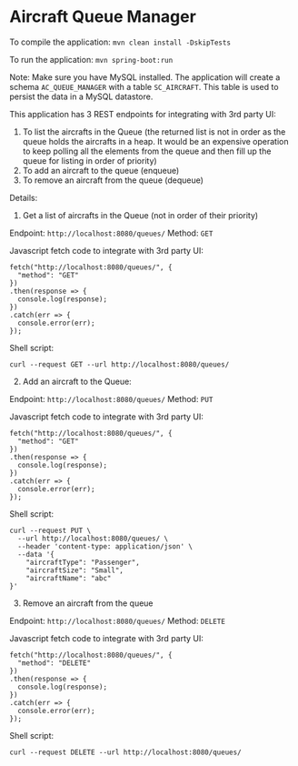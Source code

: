 # Aircraft Queue Manager

To compile the application:
`mvn clean install -DskipTests`

To run the application:
`mvn spring-boot:run`

Note:
Make sure you have MySQL installed. The application will create a schema `AC_QUEUE_MANAGER` with a table `SC_AIRCRAFT`. This table is used to persist the data in a MySQL datastore. 

This application has 3 REST endpoints for integrating with 3rd party UI:
1. To list the aircrafts in the Queue (the returned list is not in order as the queue holds the aircrafts in a heap. It would be an expensive operation to keep polling all the elements from the queue and then fill up the queue for listing in order of priority)
2. To add an aircraft to the queue (enqueue)
3. To remove an aircraft from the queue (dequeue)


Details:
1. Get a list of aircrafts in the Queue (not in order of their priority)

Endpoint: `http://localhost:8080/queues/`
Method: `GET`

Javascript fetch code to integrate with 3rd party UI:
```
fetch("http://localhost:8080/queues/", {
  "method": "GET"
})
.then(response => {
  console.log(response);
})
.catch(err => {
  console.error(err);
});
```

Shell script:
```
curl --request GET --url http://localhost:8080/queues/
```

2. Add an aircraft to the Queue:

Endpoint: `http://localhost:8080/queues/`
Method: `PUT`

Javascript fetch code to integrate with 3rd party UI:
```
fetch("http://localhost:8080/queues/", {
  "method": "GET"
})
.then(response => {
  console.log(response);
})
.catch(err => {
  console.error(err);
});
```

Shell script:
```
curl --request PUT \
  --url http://localhost:8080/queues/ \
  --header 'content-type: application/json' \
  --data '{
	"aircraftType": "Passenger",
	"aircraftSize": "Small",
	"aircraftName": "abc"
}'
```

3. Remove an aircraft from the queue

Endpoint: `http://localhost:8080/queues/`
Method: `DELETE`

Javascript fetch code to integrate with 3rd party UI:
```
fetch("http://localhost:8080/queues/", {
  "method": "DELETE"
})
.then(response => {
  console.log(response);
})
.catch(err => {
  console.error(err);
});
```

Shell script:
```
curl --request DELETE --url http://localhost:8080/queues/
```

